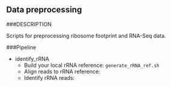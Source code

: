 Data preprocessing
----------

###DESCRIPTION

Scripts for preprocessing ribosome footprint and RNA-Seq data.

###Pipeline

* identify_rRNA
  * Build your local rRNA reference:
    ```generate_rRNA_ref.sh```
  * Align reads to rRNA reference:
  * Identify rRNA reads:



